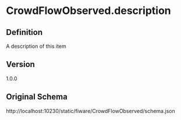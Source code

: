 # CrowdFlowObserved.description

## Definition
A description of this item

## Version
1.0.0

## Original Schema
http://localhost:10230/static/fiware/CrowdFlowObserved/schema.json

